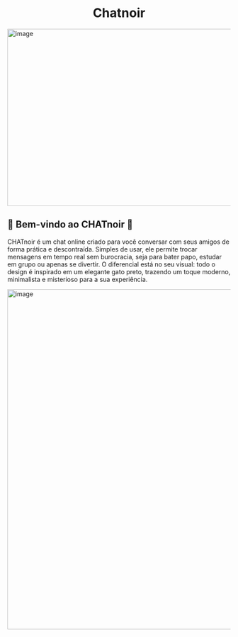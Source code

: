 <h1 align="center">Chatnoir</h1>
<img width="1200" height="400" alt="image" src="https://github.com/user-attachments/assets/30696353-caac-4957-b953-4fdc208f77f3" />

<h2>💬 Bem-vindo ao CHATnoir 🐾</h2>
<p>CHATnoir é um chat online criado para você conversar com seus amigos de forma prática e descontraída. Simples de usar, ele permite trocar mensagens em tempo real sem burocracia, seja para bater papo, estudar em grupo ou apenas se divertir. O diferencial está no seu visual: todo o design é inspirado em um elegante gato preto, trazendo um toque moderno, minimalista e misterioso para a sua experiência.</p>



<img width="1366" height="768" alt="image" src="https://github.com/user-attachments/assets/22ad3f77-f3da-4313-b27d-10e2e602534f" />
